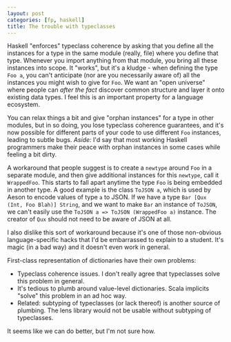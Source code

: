 ```yaml
---
layout: post
categories: [fp, haskell]
title: The trouble with typeclasses
---
```


Haskell "enforces" typeclass coherence by asking that you define all the instances for a type in the same module (really, file) where you define that type. Whenever you import anything from that module, you bring all these instances into scope. It "works", but it's a kludge - when defining the type `Foo a`, you can't anticipate (nor are you necessarily aware of) all the instances you might wish to give for `Foo`. We want an "open universe" where people can _after the fact_ discover common structure and layer it onto existing data types. I feel this is an important property for a language ecosystem.

You can relax things a bit and give "orphan instances" for a type in other modules, but in so doing, you lose typeclass coherence guarantees, and it's now possible for different parts of your code to use different `Foo` instances, leading to subtle bugs. _Aside:_ I'd say that most working Haskell programmers make their peace with orphan instances in some cases while feeling a bit dirty.

A workaround that people suggest is to create a `newtype` around `Foo` in a separate module, and then give additional instances for this `newtype`, call it `WrappedFoo`. This starts to fall apart anytime the type `Foo` is being embedded in another type. A good example is the class `ToJSON a`, which is used by Aeson to encode values of type `a` to JSON. If we have a type `Bar [Qux (Int, Foo Blah)] String`, and we want to make `Bar` an instance of `ToJSON`, we can't easily use the `ToJSON a => ToJSON (WrappedFoo a)` instance. The creator of `Qux` should not need to be aware of JSON at all.

I also dislike this sort of workaround because it's one of those non-obvious language-specific hacks that I'd be embarrassed to explain to a student. It's magic (in a bad way) and it doesn't even work in general.

First-class representation of dictionaries have their own problems:

* Typeclass coherence issues. I don't really agree that typeclasses solve this problem in general.
* It's tedious to plumb around value-level dictionaries. Scala implicits "solve" this problem in an ad hoc way.
* Related: subtyping of typeclasses (or lack thereof) is another source of plumbing. The lens library would not be usable without subtyping of typeclasses.

It seems like we can do better, but I'm not sure how.
